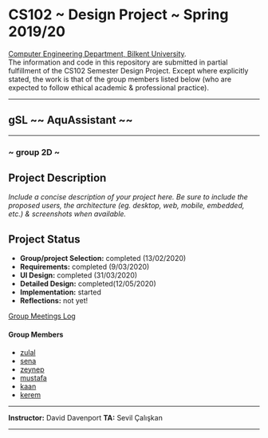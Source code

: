 # CS102 ~ Design Project ~ Spring 2019/20
[Computer Engineering Department, Bilkent University](http://w3.cs.bilkent.edu.tr/en/).  
The information and code in this repository are submitted in partial fulfillment of the CS102 Semester Design Project. Except where explicitly stated, the work is that of the group members listed below (who are expected to follow ethical academic & professional practice).
****
## gSL ~~ AquAssistant ~~
****
### ~ group 2D ~

## Project Description
_Include a concise description of your project here. Be sure to include the proposed users, the architecture (eg. desktop, web, mobile, embedded, etc.) & screenshots when available._
   
## Project Status
+ **Group/project Selection:** completed (13/02/2020)
+ **Requirements:** completed (9/03/2020)
+ **UI Design:** completed (31/03/2020)
+ **Detailed Design:** completed(12/05/2020)
+ **Implementation:** started
+ **Reflections:** not yet!

[Group Meetings Log](group/meetingslog.md)
#### Group Members
- [zulal](group/zulal_log.md)
- [sena](group/sena_log.md)
- [zeynep](group/zeynep_log.md)
- [mustafa](group/mustafa_log.md)
- [kaan](group/kaan_log.md)
- [kerem](group/kerem_log.md)

****
**Instructor:** David Davenport   **TA:** Sevil Çalışkan
****
